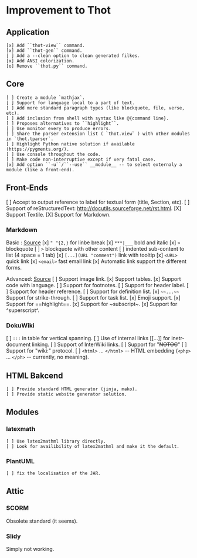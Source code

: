 # Improvement to Thot

## Application

	[x] Add ``thot-view`` command.
	[x] Add ``thot-gen`` command.  
	[ ] Add a --clean option to clean generated filkes.
	[x] Add ANSI colorization.
	[o] Remove ``thot.py`` command.  

## Core

	[ ] Create a module `mathjax`.
	[ ] Support for language local to a part of text.
	[ ] Add more standard paragraph types (like blockquote, file, verse, etc).
	[ ] Add inclusion from shell with syntax like @{command line}.
	[ ] Proposes alternatives to ``highlight``.
 	[ ] Use monitor every to produce errors.
	[ ] Share the parser extension list ( `thot.view` ) with other modules in `thot.tparser`.
	[ ] Highlight Python native solution if available (https://pygments.org/).
	[ ] Use console throughout the code.
	[ ] Make code non-interruptive except if very fatal case.
	[x] Add option ``-u``/``--use`` __module__ -- to select externaly a module (like a front-end).


## Front-Ends

  [ ] Accept to output reference to label for textual form (title, Section, etc).
  [ ] Support of reStructuredText: http://docutils.sourceforge.net/rst.html.
  [X] Support Textile.
  [X] Support for Markdown.


### Markdown

Basic : [Source](https://www.markdownguide.org/basic-syntax/)
	[x] `" "{2,}` for linbe break
	[x] `***|___` bold and italic
	[x] `>` blockquote
	[ ] `>` blockquote with other content
	[ ] indented sub-content to list (4 space = 1 tab)
	[x] `[...](URL "comment")` link with tooltip
	[x] `<URL>` quick link
	[x] `<email>` fast email link
	[x] Automatic link support the different forms.

Advanced: [Source](https://www.markdownguide.org/extended-syntax/)
	[ ] Support image link.
	[x] Support tables.
	[x] Support code with language.
	[ ] Support for footnotes.
	[ ] Support for header label.
	[ ] Support for header reference.
	[ ] Support for definition list.
	[x] `~~...~~` Support for strike-through.
	[ ] Support for task list.
	[x] Emoji support.
	[x] Support for ==highlight==.
	[x] Support for ~subscript~.
	[x] Support for ^superscript^.


### DokuWiki

  [ ] ``:::`` in table for vertical spanning.
  [ ] Use of internal links [[...]] for inetr-document linking.
  [ ] Support of InterWiki links.
  [ ] Support for "~~NOTOC~~"
  [ ] Support for "wiki:" protocol.
  [ ] ``<html>`` ... ``</html>`` -- HTML embedding (``<php>`` ... ``</ph>`` -- currently, no meaning).

## HTML Bakcend

	[ ] Provide standard HTML generator (jinja, mako).
	[ ] Provide static website generator solution.


## Modules

### latexmath

	[ ] Use latex2mathml library directly.
	[ ] Look for availibility of latex2mathml and make it the default.


### PlantUML

	[ ] fix the localisation of the JAR.


## Attic

### SCORM

Obsolete standard (it seems).

### Slidy

Simply not working.
